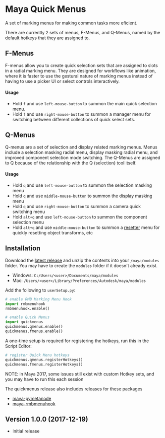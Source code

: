# Maya Quick Menus

A set of marking menus for making common tasks more eficient.

There are currently 2 sets of menus, F-Menus, and Q-Menus, named by the default hotkeys that they are assigned to.


## F-Menus

F-menus allow you to create quick selection sets that are assigned to slots in a radial marking menu. They are designed for workflows like animation, where it is faster to use the gestural nature of marking menus instead of having to use a picker UI or select controls interactively.

#### Usage

- Hold `f` and use `left-mouse-button` to summon the main quick selection menu.
- Hold `f` and use `right-mouse-button` to summon a manager menu for switching between different collections of quick select sets.


## Q-Menus

Q-menus are a set of selection and display related marking menus. Menus include a selection masking radial menu, display masking radial menu, and improved component selection mode switching. The Q-Menus are assigned to Q because of the relationship with the Q (selection) tool itself.

#### Usage

- Hold `q` and use `left-mouse-button` to summon the selection masking menu
- Hold `q` and use `middle-mouse-button` to summon the display masking menu
- Hold `q` and use `right-mouse-button` to summon a camera quick switching menu
- Hold `alt+q` and use `left-mouse-button` to summon the component selection menu
- Hold `alt+q` and use `middle-mouse-button` to summon a [resetter](https://github.com/bohdon/maya-resetter) menu for quickly resetting object transforms, etc


## Installation

Download the [latest release](https://github.com/bohdon/maya-quickmenus/releases/latest) and unzip the contents into your `/maya/modules` folder. You may have to create the `modules` folder if it doesn't already exist.
- Windows: `C:/Users/<user>/Documents/maya/modules`
- Mac: `/Users/<user>/Library/Preferences/Autodesk/maya/modules`

Add the following to `userSetup.py`:

```python
# enable RMB Marking Menu Hook
import rmbmenuhook
rmbmenuhook.enable()

# enable Quick Menus
import quickmenus
quickmenus.qmenus.enable()
quickmenus.fmenus.enable()
```

A one-time setup is required for registering the hotkeys, run this in the Script Editor:

```python
# register Quick Menu hotkeys
quickmenus.qmenus.registerHotkeys()
quickmenus.fmenus.registerHotkeys()
```

NOTE: in Maya 2017, some issues still exist with custom Hotkey sets, and you may have to run this each session

The quickmenus release also includes releases for these packages
- [maya-pymetanode](https://github.com/bohdon/maya-pymetanode)
- [maya-rmbmenuhook](https://github.com/bohdon/maya-rmbmenuhook)


## Version 1.0.0 (2017-12-19)
- Initial release
